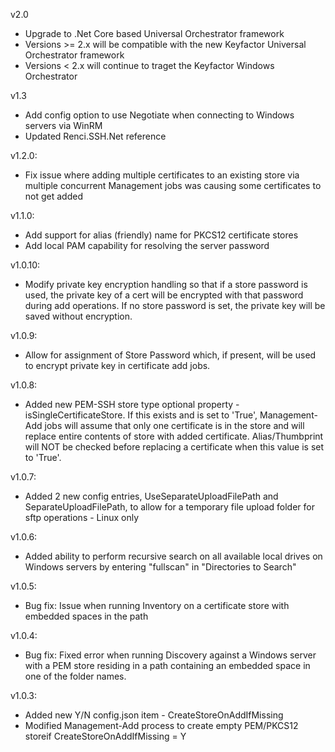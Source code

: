 v2.0
- Upgrade to .Net Core based Universal Orchestrator framework
- Versions >= 2.x will be compatible with the new Keyfactor Universal Orchestrator framework
- Versions < 2.x will continue to traget the Keyfactor Windows Orchestrator

v1.3
- Add config option to use Negotiate when connecting to Windows servers via WinRM
- Updated Renci.SSH.Net reference

v1.2.0:
- Fix issue where adding multiple certificates to an existing store via multiple concurrent Management jobs was causing some certificates to not get added

v1.1.0:
- Add support for alias (friendly) name for PKCS12 certificate stores
- Add local PAM capability for resolving the server password

v1.0.10:
- Modify private key encryption handling so that if a store password is used, the private key of a cert will be encrypted with that password during add operations.  If no store password is set, the private key will be saved without encryption.

v1.0.9:
- Allow for assignment of Store Password which, if present, will be used to encrypt private key in certificate add jobs.

v1.0.8:
- Added new PEM-SSH store type optional property - isSingleCertificateStore.  If this exists and is set to 'True', Management-Add jobs will assume that only one certificate is in the store and will replace entire contents of store with added certificate.  Alias/Thumbprint will NOT be checked before replacing a certificate when this value is set to 'True'.

v1.0.7:
- Added 2 new config entries, UseSeparateUploadFilePath and  SeparateUploadFilePath, to allow for a temporary file upload folder for sftp operations - Linux only

v1.0.6:
- Added ability to perform recursive search on all available local drives on Windows servers by entering "fullscan" in "Directories to Search"

v1.0.5:
- Bug fix: Issue when running Inventory on a certificate store with embedded spaces in the path

v1.0.4:
- Bug fix: Fixed error when running Discovery against a Windows server with a PEM store residing in a path containing an embedded space in one of the folder names.

v1.0.3:
- Added new Y/N config.json item - CreateStoreOnAddIfMissing
- Modified Management-Add process to create empty PEM/PKCS12 storeif CreateStoreOnAddIfMissing = Y
